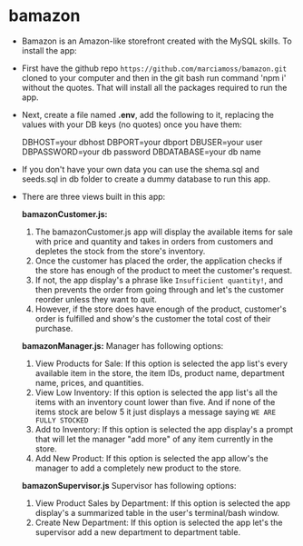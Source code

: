 # bamazon

* Bamazon is an Amazon-like storefront created with the MySQL skills.
To install the app:
* First have the github repo `https://github.com/marciamoss/bamazon.git` cloned to your computer and then in the git    bash run command 'npm i' without the quotes. That will install all the packages required to run the app.
* Next, create a file named **.env**, add the following to it, replacing the values with your DB keys (no quotes)       once you have them:

    DBHOST=your dbhost 
    DBPORT=your dbport
    DBUSER=your user 
    DBPASSWORD=your db password
    DBDATABASE=your db name

* If you don't have your own data you can use the shema.sql and seeds.sql in db folder to create a dummy database to run    this app.

* There are three views built in this app:

    **bamazonCustomer.js:**
    1. The bamazonCustomer.js app will display the available items for sale with price and quantity and takes in orders from customers and depletes the stock from the store's inventory. 
    2. Once the customer has placed the order, the application checks if the store has enough of the product to meet the customer's request.
    3. If not, the app display's a phrase like `Insufficient quantity!`, and then prevents the order from going through and let's the customer reorder unless they want to quit.
    4. However, if the store does have enough of the product, customer's order is fulfilled and show's the customer the total cost of their purchase.

    **bamazonManager.js:**
    Manager has following options:
    1. View Products for Sale: If this option is selected the app list's every available item in the store, the item IDs, product name, department name, prices, and quantities.
    2. View Low Inventory: If this option is selected the app list's all the items with an inventory count lower than five. And if none of the items stock are below 5 it just displays a message saying `WE ARE FULLY STOCKED`
    3. Add to Inventory:  If this option is selected the app display's a prompt that will let the manager "add more" of any item currently in the store.
    4. Add New Product:  If this option is selected the app allow's the manager to add a completely new product to the store.

    **bamazonSupervisor.js**
    Supervisor has following options:
    1. View Product Sales by Department: If this option is selected the app display's a summarized table in the user's  terminal/bash window.
    2. Create New Department: If this option is selected the app let's the supervisor add a new department to department table.

    
     